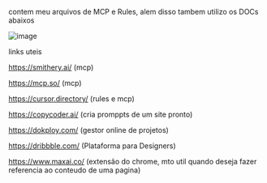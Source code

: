 contem meu arquivos de MCP e Rules, alem disso tambem utilizo os DOCs abaixos

![image](https://github.com/user-attachments/assets/42509f03-155a-493b-8e7d-6de776b09ce4)


links uteis

https://smithery.ai/ (mcp)

https://mcp.so/ (mcp)

https://cursor.directory/ (rules e mcp)

https://copycoder.ai/ (cria promppts de um site pronto)

https://dokploy.com/ (gestor online de projetos)

https://dribbble.com/ (Plataforma para Designers)

https://www.maxai.co/ (extensão do chrome, mto util quando deseja fazer referencia ao conteudo de uma pagina)
